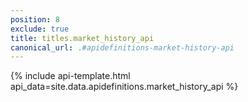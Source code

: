 ```yaml
---
position: 8
exclude: true
title: titles.market_history_api
canonical_url: .#apidefinitions-market-history-api
---
```

{% include api-template.html api_data=site.data.apidefinitions.market_history_api %}
